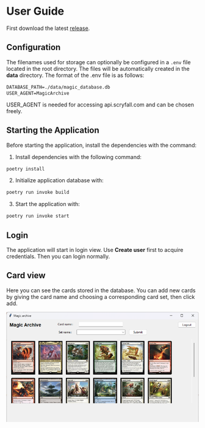 # User Guide

First download the latest [release](https://github.com/jtpcode/ot-harjoitustyo/releases).

## Configuration

The filenames used for storage can optionally be configured in a `.env` file located in the root directory. The files will be automatically created in the **data** directory. The format of the .env file is as follows:

```
DATABASE_PATH=./data/magic_database.db
USER_AGENT=MagicArchive
```
USER_AGENT is needed for accessing api.scryfall.com and can be chosen freely.

## Starting the Application

Before starting the application, install the dependencies with the command:

1. Install dependencies with the following command:

```bash
poetry install
```

2. Initialize application database with:

```bash
poetry run invoke build
```

3. Start the application with:

```bash
poetry run invoke start
```

## Login

The application will start in login view. Use **Create user** first to acquire credentials. Then you can login normally.

## Card view

Here you can see the cards stored in the database. You can add new cards by giving the card name and choosing a corresponding card set, then click add.

![](./pics/card_view.png)
